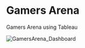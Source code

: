 # Gamers Arena
Gamers Arena using Tableau


![GamersArena_Dashboard](https://github.com/user-attachments/assets/c948c0be-9152-40a3-9f6a-dccc90eb09f1)

